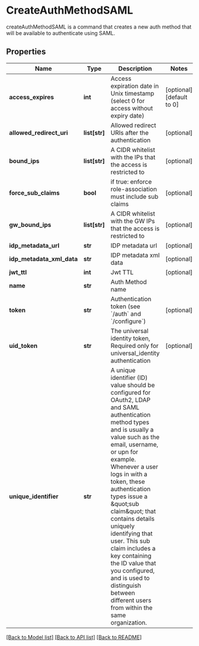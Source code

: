# CreateAuthMethodSAML

createAuthMethodSAML is a command that creates a new auth method that will be available to authenticate using SAML.
## Properties
Name | Type | Description | Notes
------------ | ------------- | ------------- | -------------
**access_expires** | **int** | Access expiration date in Unix timestamp (select 0 for access without expiry date) | [optional] [default to 0]
**allowed_redirect_uri** | **list[str]** | Allowed redirect URIs after the authentication | [optional] 
**bound_ips** | **list[str]** | A CIDR whitelist with the IPs that the access is restricted to | [optional] 
**force_sub_claims** | **bool** | if true: enforce role-association must include sub claims | [optional] 
**gw_bound_ips** | **list[str]** | A CIDR whitelist with the GW IPs that the access is restricted to | [optional] 
**idp_metadata_url** | **str** | IDP metadata url | [optional] 
**idp_metadata_xml_data** | **str** | IDP metadata xml data | [optional] 
**jwt_ttl** | **int** | Jwt TTL | [optional] 
**name** | **str** | Auth Method name | 
**token** | **str** | Authentication token (see &#x60;/auth&#x60; and &#x60;/configure&#x60;) | [optional] 
**uid_token** | **str** | The universal identity token, Required only for universal_identity authentication | [optional] 
**unique_identifier** | **str** | A unique identifier (ID) value should be configured for OAuth2, LDAP and SAML authentication method types and is usually a value such as the email, username, or upn for example. Whenever a user logs in with a token, these authentication types issue a \&quot;sub claim\&quot; that contains details uniquely identifying that user. This sub claim includes a key containing the ID value that you configured, and is used to distinguish between different users from within the same organization. | 

[[Back to Model list]](../README.md#documentation-for-models) [[Back to API list]](../README.md#documentation-for-api-endpoints) [[Back to README]](../README.md)


